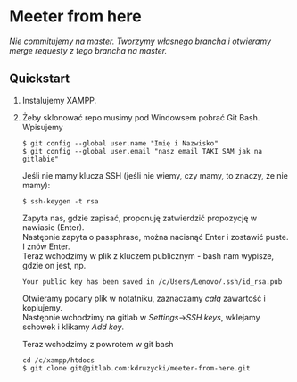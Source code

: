 
# Meeter from here

*Nie commitujemy na master. Tworzymy własnego brancha i otwieramy merge requesty z tego brancha na master.*

## Quickstart

1. Instalujemy XAMPP.

2. Żeby sklonować repo musimy pod Windowsem pobrać Git Bash. Wpisujemy
		  
	   $ git config --global user.name "Imię i Nazwisko"
	   $ git config --global user.email "nasz email TAKI SAM jak na gitlabie"

	Jeśli nie mamy klucza SSH (jeśli nie wiemy, czy mamy, to znaczy, że nie mamy):

	   $ ssh-keygen -t rsa
	Zapyta nas, gdzie zapisać, proponuję zatwierdzić propozycję w nawiasie (Enter).  
Następnie zapyta o passphrase, można nacisnąć Enter i zostawić puste. I znów Enter.  
Teraz wchodzimy w plik z kluczem publicznym - bash nam wypisze, gdzie on jest, np.
		
	   Your public key has been saved in /c/Users/Lenovo/.ssh/id_rsa.pub
	Otwieramy podany plik w notatniku, zaznaczamy _całą_ zawartość i kopiujemy.  
Następnie wchodzimy na gitlab w _Settings_->_SSH keys_, wklejamy schowek i klikamy _Add key_.

	Teraz wchodzimy z powrotem w git bash

	   cd /c/xampp/htdocs
	   $ git clone git@gitlab.com:kdruzycki/meeter-from-here.git


